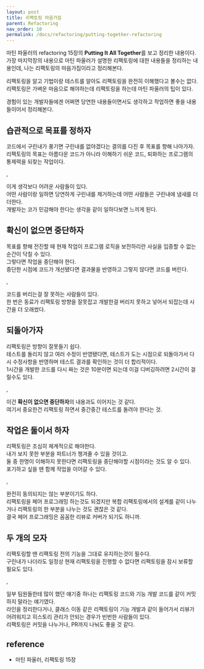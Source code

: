 ```yaml
---
layout: post
title: 리팩토링 마음가짐
parent: Refactoring
nav_order: 10
permalink: /docs/refactoring/putting-together-refactoring
---
```


마틴 파울러의 refactoring 15장의 **Putting It All Together**를 보고 정리한 내용이다.    
가장 마지막장의 내용으로 마틴 파울러가 설명한 리팩토링에 대한 내용들을 정리하는 내용인데, 나는 리팩토링의 마음가짐이라고 정리해본다.

리팩토링을 알고 기법이랑 테스트를 알아도 리팩토링을 완전히 이해했다고 볼수는 없다.  
리팩토링은 가벼운 마음으로 해야하는데 리팩토링을 하는데 마틴 파울러의 팁이 있다.  

경험이 있는 개발자들에겐 어쩌면 당연한 내용들이면서도 생각하고 작업하면 좋을 내용들이어서 정리해본다.  


## 습관적으로 목표를 정하자

코드에서 구린내가 풍기면 구린내를 없야겠다는 결의를 다진 후 목표를 향해 나아가자.  
리팩토링의 목표는 아름다운 코드가 아니라 이해하기 쉬운 코드, 퇴화하는 프로그램의 통제력을 되찾는 작업이다.

,

이게 생각보다 어려운 사람들이 있다.  
어떤 사람이랑 일하면 당연하게 구린내를 제거하는데 어떤 사람들은 구린내에 냄새를 더 더한다.  
개발자는 코가 민감해야 한다는 생각을 같이 일하다보면 느끼게 된다.


## 확신이 없으면 중단하자

목표를 향해 전진할 때 현재 작업이 프로그램 로직을 보전하리란 사실을 입증할 수 없는 순간이 닥칠 수 있다.  
그렇다면 작업을 중단해야 한다.  
중단한 시점에 코드가 개선됐다면 결과물을 반영하고 그렇지 않다면 코드를 버린다.  

,

코드를 버리는걸 잘 못하는 사람들이 있다.  
한 번은 동료가 리팩토링 방향을 잘못잡고 개발한걸 버리지 못하고 넣어서 되잡는데 시간을 더 오래썼다.  

## 되돌아가자

리팩토링은 방향이 잘못들기 쉽다.  
테스트를 돌리지 않고 여러 수정이 반영됐다면, 테스트가 도는 시점으로 되돌아가서 다시 수정사항을 반영하며 테스트 결과를 확인하는 것이 더 합리적이다.  
1시간을 개발한 코드를 다시 짜는 것은 10분이면 되는데 이걸 디버깅하려면 2시간이 걸릴수도 있다.  

,

이건 **확신이 없으면 중단하자**의 내용과도 이어지는 것 같다.  
여기서 중요한건 리팩토링 하면서 중간중간 테스트를 돌려야 한다는 것.

## 작업은 둘이서 하자

리팩토링은 조심히 체계적으로 해야한다.   
내가 보지 못한 부분을 파트너가 챙겨줄 수 있을 것이고.  
둘 중 한명이 이해하지 못한다면 리팩토링을 중단해야할 시점이라는 것도 알 수 있다.  
포기하고 싶을 땐 함께 작업을 이어갈 수 있다.  

,

완전히 동의되지는 않는 부분이기도 하다.  
리팩토링을 페어 프로그래밍 하는것도 되겠지만 복합 리팩토링에서의 설계를 같이 나누거나 리팩토링의 한 부분을 나누는 것도 괜찮은 것 같다.  
결국 페어 프로그래밍은 꼼꼼한 리뷰로 커버가 되기도 하니까.


## 두 개의 모자

리팩토링할 땐 리팩토링 전의 기능을 그대로 유지하는것이 필수다.  
구린내가 나더라도 일정상 현재 리팩토링을 진행할 수 없다면 리팩토링을 잠시 보류할 필요도 있다.  

,

일부 팀원들한테 많이 했던 얘기중 하나는 리팩토링 코드와 기능 개발 코드를 같이 커밋하지 말라는 얘기였다.  
라인을 정리한다거나, 클래스 이동 같은 리팩토링이 기능 개발과 같이 들어가서 리뷰가 어려워지고 히스토리 관리가 안되는 경우가 빈번한 사람들이 있다.  
리팩토링은 커밋을 나누거나, PR까지 나눠도 좋을 것 같다.


## reference

- 마틴 파울러, 리팩토링 15장